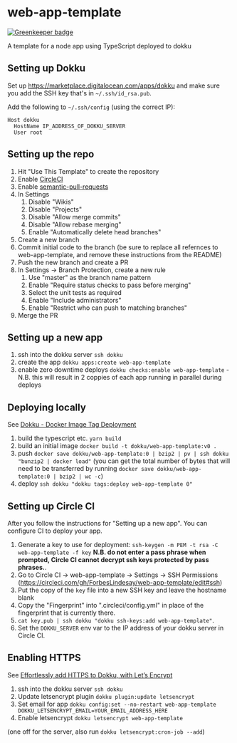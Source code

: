 # web-app-template

[![Greenkeeper badge](https://badges.greenkeeper.io/ForbesLindesay/web-app-template.svg)](https://greenkeeper.io/)

A template for a node app using TypeScript deployed to dokku

## Setting up Dokku

Set up https://marketplace.digitalocean.com/apps/dokku and make sure you add the SSH key that's in `~/.ssh/id_rsa.pub`.

Add the following to `~/.ssh/config` (using the correct IP):
```
Host dokku
  HostName IP_ADDRESS_OF_DOKKU_SERVER
  User root
```

## Setting up the repo

1. Hit "Use This Template" to create the repository
1. Enable [CircleCI](https://circleci.com/add-projects/gh/ForbesLindesay)
1. Enable [semantic-pull-requests](https://github.com/apps/semantic-pull-requests)
1. In Settings
   1. Disable "Wikis"
   1. Disable "Projects"
   1. Disable "Allow merge commits"
   1. Disable "Allow rebase merging"
   1. Enable "Automatically delete head branches"
1. Create a new branch
1. Commit initial code to the branch (be sure to replace all refernces to web-app-template, and remove these instructions from the README)
1. Push the new branch and create a PR
1. In Settings -> Branch Protection, create a new rule
   1. Use "master" as the branch name pattern
   1. Enable "Require status checks to pass before merging"
   1. Select the unit tests as required
   1. Enable "Include administrators"
   1. Enable "Restrict who can push to matching branches"
1. Merge the PR

## Setting up a new app

1. ssh into the dokku server `ssh dokku`
1. create the app `dokku apps:create web-app-template`
1. enable zero downtime deploys `dokku checks:enable web-app-template` - N.B. this will result in 2 coppies of each app running in parallel during deploys

## Deploying locally

See [Dokku - Docker Image Tag Deployment](http://dokku.viewdocs.io/dokku/deployment/methods/images/)

1. build the typescript etc. `yarn build`
1. build an initial image `docker build -t dokku/web-app-template:v0 .`
1. push `docker save dokku/web-app-template:0 | bzip2 | pv | ssh dokku "bunzip2 | docker load"` (you can get the total number of bytes that will need to be transferred by running `docker save dokku/web-app-template:0 | bzip2 | wc -c`)
1. deploy `ssh dokku "dokku tags:deploy web-app-template 0"`

## Setting up Circle CI

After you follow the instructions for "Setting up a new app". You can configure CI to deploy your app.

1. Generate a key to use for deployment: `ssh-keygen -m PEM -t rsa -C web-app-template -f key` **N.B. do not enter a pass phrase when prompted, Circle CI cannot decrypt ssh keys protected by pass phrases.**.
1. Go to Circle CI -> web-app-template -> Settings -> SSH Permissions (https://circleci.com/gh/ForbesLindesay/web-app-template/edit#ssh)
1. Put the copy of the `key` file into a new SSH key and leave the hostname blank
1. Copy the "Fingerprint" into ".circleci/config.yml" in place of the fingerprint that is currently there.
1. `cat key.pub | ssh dokku "dokku ssh-keys:add web-app-template"`.
1. Set the `DOKKU_SERVER` env var to the IP address of your dokku server in Circle CI.

## Enabling HTTPS

See [Effortlessly add HTTPS to Dokku, with Let’s Encrypt](https://medium.com/@pimterry/effortlessly-add-https-to-dokku-with-lets-encrypt-900696366890)

1. ssh into the dokku server `ssh dokku`
1. Update letsencrypt plugin `dokku plugin:update letsencrypt`
1. Set email for app `dokku config:set --no-restart web-app-template DOKKU_LETSENCRYPT_EMAIL=YOUR_EMAIL_ADDRESS_HERE`
1. Enable letsencrypt `dokku letsencrypt web-app-template`

(one off for the server, also run `dokku letsencrypt:cron-job --add`)
